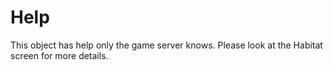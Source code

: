 # Help

This object has help only the game server knows. Please look at the Habitat screen for more details.
